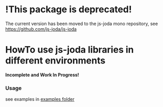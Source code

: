 # !This package is deprecated!

The current version has been moved to the js-joda mono repository, see https://github.com/js-joda/js-joda

# HowTo use js-joda libraries in different environments

**Incomplete and Work In Progress!**

### Usage ###

see examples in  [examples folder](examples/)